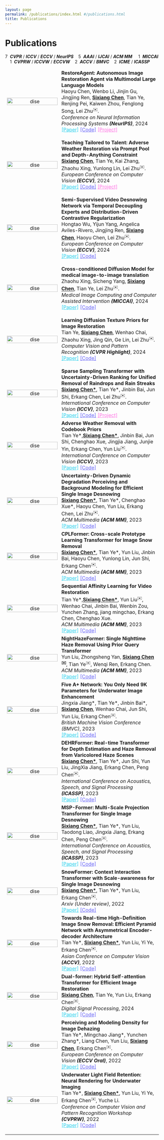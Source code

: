 ```yaml
---
layout: page
permalink: /publications/index.html #/publications.html
title: Publications
---
```


<style>
  /* 自定义链接样式 */
  .custom-link—project {
    color: rgb(255,115,227);
  }
</style>

<style>
  /* 自定义链接样式 */
  .custom-link—code {
    color: rgb(103, 100, 248);
  }
</style>

<style>
  /* 自定义链接样式 */
  .custom-link—paper {
    color: rgb(39, 207, 236);
  }
</style>


# Publications

7&nbsp; ***CVPR*** / ***ICCV*** / ***ECCV*** /  ***NeurIPS*** &nbsp;&nbsp;&nbsp;5&nbsp; ***AAAI*** / ***IJCAI*** / ***ACM MM*** &nbsp;&nbsp;&nbsp; 1&nbsp; ***MICCAI*** &nbsp;&nbsp;&nbsp; 1&nbsp; ***CVPRW*** / ***ICCVW*** / ***ECCVW*** &nbsp;&nbsp;&nbsp;2&nbsp; ***ACCV*** / ***BMVC*** &nbsp;&nbsp;&nbsp;2&nbsp; ***ICME*** / ***ICASSP*** &nbsp;&nbsp;&nbsp;

<!-- =================================================================================== -->
<table style="width:100%;border:0px;border-spacing:0px;border-collapse:separate;margin-right:auto;margin-left:auto;">
  <tbody>
    <tr>
      <td style="margin:5px;padding:5px;width:35%;max-width:90%" align="center" class="image-wrapper">
        <img style="margin:1px;padding-right:20px;width:100%;max-width:100%" src="https://ephemeral182.github.io/images/nips2024/overview.png" alt="dise"> 
      </td>
      <td width="75%" valign="center" class="text-wrapper"> 
          <papertitle>
            <strong>
              RestoreAgent: Autonomous Image Restoration Agent via Multimodal Large Language Models
            </strong>
          </papertitle>
          <br>
          Haoyu Chen, Wenbo Li, Jinjin Gu, Jingjing Ren, <strong><u>Sixiang Chen</u></strong>, Tian Ye, Renjing Pei, Kaiwen Zhou, Fenglong Song, Lei Zhu<sup>✉️</sup>.
          <br>  
          <em>Conference on Neural Information Processing Systems <strong>(NeurIPS)</strong></em>, 2024
          <br>
          <a href="https://arxiv.org/abs/2407.18035" class="custom-link—paper">[Paper]</a>
          <a href="Ephemeral182.github.io" class="custom-link—code">[Code]</a>
          <a href="https://haoyuchen.com/RestoreAgent" class="custom-link—project">[Project]</a>
      </td>
    </tr>

<table style="width:100%;border:0px;border-spacing:0px;border-collapse:separate;margin-right:auto;margin-left:auto;">
  <tbody>
    <tr>
      <td style="margin:5px;padding:5px;width:35%;max-width:90%" align="center" class="image-wrapper">
        <img style="margin:1px;padding-right:20px;width:100%;max-width:100%" src="https://ephemeral182.github.io/images/eccv_24/eccv_adverse.png" alt="dise"> 
      </td>
      <td width="75%" valign="center" class="text-wrapper"> 
          <papertitle>
            <strong>
              Teaching Tailored to Talent: Adverse Weather Restoration via Prompt Pool and Depth-Anything Constraint
            </strong>
          </papertitle>
          <br>
          <strong><u>Sixiang Chen</u></strong>, Tian Ye, Kai Zhang, Zhaohu Xing, Yunlong Lin, Lei Zhu<sup>✉️</sup>.
          <br>  
          <em>European Conference on Computer Vision <strong>(ECCV)</strong></em>, 2024
          <br>
          <a href="https://arxiv.org/abs/2409.15739" class="custom-link—paper">[Paper]</a>
          <a href="https://github.com/Ephemeral182/ECCV24_T3-DiffWeather" class="custom-link—code">[Code]</a>
          <a href="https://ephemeral182.github.io/T3-DiffWeather/" class="custom-link—project">[Project]</a>
      </td>
    </tr>

<table style="width:100%;border:0px;border-spacing:0px;border-collapse:separate;margin-right:auto;margin-left:auto;">
  <tbody>
    <tr>
      <td style="margin:5px;padding:5px;width:35%;max-width:90%" align="center" class="image-wrapper">
        <img style="margin:1px;padding-right:20px;width:100%;max-width:100%" src="https://ephemeral182.github.io/images/eccv_snow.png" alt="dise"> 
      </td>
      <td width="75%" valign="center" class="text-wrapper"> 
          <papertitle>
            <strong>
              Semi-Supervised Video Desnowing Network via Temporal Decoupling Experts and Distribution-Driven Contrastive Regularization
            </strong>
          </papertitle>
          <br>
          Hongtao Wu, Yijun Yang, Angelica Aviles-Rivero, Jingjing Ren, <strong><u>Sixiang Chen</u></strong>, Haoyu Chen, Lei Zhu<sup>✉️</sup>.
          <br>  
          <em>European Conference on Computer Vision <strong>(ECCV)</strong></em>, 2024
          <br>
          <a href="https://www.ecva.net/papers/eccv_2024/papers_ECCV/papers/01500.pdf" class="custom-link—paper">[Paper]</a>
          <a href="https://github.com/TonyHongtaoWu/SemiVDN
          " class="custom-link—code">[Code]</a>
      </td>
    </tr>

<table style="width:100%;border:0px;border-spacing:0px;border-collapse:separate;margin-right:auto;margin-left:auto;">
  <tbody>
    <tr>
      <td style="margin:5px;padding:5px;width:35%;max-width:90%" align="center" class="image-wrapper">
        <img style="margin:1px;padding-right:20px;width:100%;max-width:100%" src="https://ephemeral182.github.io/images/miccai24.png" alt="dise"> 
      </td>
      <td width="75%" valign="center" class="text-wrapper"> 
          <papertitle>
            <strong>
              Cross-conditioned Diffusion Model for medical image-to-image translation
            </strong>
          </papertitle>
          <br>
          Zhaohu Xing, Sicheng Yang, <strong><u>Sixiang Chen</u></strong>, Tian Ye, Lei Zhu<sup>✉️</sup>.
          <br>  
          <em>Medical Image Computing and Computer Assisted Intervention <strong>(MICCAI)</strong></em>, 2024
          <br>
          <a href="https://link.springer.com/chapter/10.1007/978-3-031-72104-5_20" class="custom-link—paper">[Paper]</a>
          <a href="Ephemeral182.github.io" class="custom-link—code">[Code]</a>
      </td>
    </tr>

<table style="width:100%;border:0px;border-spacing:0px;border-collapse:separate;margin-right:auto;margin-left:auto;">
  <tbody>
    <tr>
      <td style="margin:5px;padding:5px;width:35%;max-width:90%" align="center" class="image-wrapper">
        <img style="margin:1px;padding-right:20px;width:100%;max-width:100%" src="https://ephemeral182.github.io/images/CVPR24.png" alt="dise"> 
      </td>
      <td width="75%" valign="center" class="text-wrapper"> 
          <papertitle>
            <strong>
              Learning Diffusion Texture Priors for Image Restoration
            </strong>
          </papertitle>
          <br>
          Tian Ye, <strong><u>Sixiang Chen</u></strong>, Wenhao Chai, Zhaohu Xing, Jing Qin, Ge Lin, Lei Zhu<sup>✉️</sup>.
          <br>  
          <em>Computer Vision and Pattern Recognition <strong>(CVPR Highlight)</strong></em>, 2024
          <br>
          <a href="https://openaccess.thecvf.com/content/CVPR2024/html/Ye_Learning_Diffusion_Texture_Priors_for_Image_Restoration_CVPR_2024_paper.html" class="custom-link—paper">[Paper]</a>
          <a href="Ephemeral182.github.io" class="custom-link—code">[Code]</a>
      </td>
    </tr>

<table style="width:100%;border:0px;border-spacing:0px;border-collapse:separate;margin-right:auto;margin-left:auto;">
  <tbody>
    <tr>
      <td style="margin:5px;padding:5px;width:35%;max-width:90%" align="center" class="image-wrapper">
        <img style="margin:1px;padding-right:20px;width:100%;max-width:100%" src="https://ephemeral182.github.io/images/udrs2former.png" alt="dise"> 
      </td>
      <td width="75%" valign="center" class="text-wrapper"> 
          <papertitle>
            <strong>
              Sparse Sampling Transformer with Uncertainty-Driven Ranking for Unified Removal of Raindrops and Rain Streaks
            </strong>
          </papertitle>
          <br>
          <strong><u>Sixiang Chen*</u></strong>, Tian Ye*, Jinbin Bai, Jun Shi, Erkang Chen, Lei Zhu<sup>✉️</sup>.
          <br>  
          <em>International Conference on Computer Vision <strong>(ICCV)</strong></em>, 2023
          <br>
          <a href="https://arxiv.org/abs/2308.14153" class="custom-link—paper">[Paper]</a>
          <a href="https://github.com/Ephemeral182/UDR-S2Former_deraining" class="custom-link—code">[Code]</a>
          <a href="https://ephemeral182.github.io/UDR_S2Former_deraining/" class="custom-link—project">[Project]</a>
      </td>
    </tr>



 <tr>
        <td style="margin:5px;padding:5px;width:35%;max-width:40%" align="center" class="image-wrapper">
          <img style="margin:1px;padding-right:20px;width:100%;max-width:100%" src="https://ephemeral182.github.io/images/AWRCP_framework.jpg" alt="dise"> 
        </td>
      <td width="75%" valign="center" class="text-wrapper"> 
        <papertitle>
        <strong>
        Adverse Weather Removal with Codebook Priors
        </strong>
        </papertitle>
        <br>
        Tian Ye*,<strong><u>Sixiang Chen*</u></strong>, Jinbin Bai, Jun Shi, Chenghao Xue, Jingjia Jiang, Junjie Yin, Erkang Chen, Yun Liu<sup>✉️</sup>.
        <br>  
        <em>International Conference on Computer Vision <strong>(ICCV)</strong></em>, 2023
        <br>
        <a href="Ephemeral182.github.io" class="custom-link—paper">[Paper]</a>
        <a href="Ephemeral182.github.io" class="custom-link—code">[Code]</a>
      </td>
      </tr>

      

  <tr>
        <td style="margin:5px;padding:5px;width:35%;max-width:40%" align="center" class="image-wrapper">
        <img style="margin:1px;padding-right:20px;width:100%;max-width:100%" src="https://ephemeral182.github.io/images/Uncertainty_MM.png" alt="dise"> 
      </td>
      <td width="75%" valign="center" class="text-wrapper"> 
        <papertitle>
        <strong>
          Uncertainty-Driven Dynamic Degradation Perceiving and Background Modeling for Efficient Single Image Desnowing
        </strong>
        </papertitle>
        <br>
        <strong><u>Sixiang Chen*</u></strong>, Tian Ye*, Chenghao Xue*, Haoyu Chen, Yun Liu, Erkang Chen, Lei Zhu<sup>✉️</sup>.
        <br>  
        <em>ACM Multimedia <strong>(ACM MM)</strong></em>, 2023
        <br>
        <a href="Ephemeral182.github.io" class="custom-link—paper">[Paper]</a>
        <a href="Ephemeral182.github.io" class="custom-link—code">[Code]</a>
      </td>
      </tr>



  <tr>
        <td style="margin:5px;padding:5px;width:35%;max-width:40%" align="center" class="image-wrapper">
        <img style="margin:1px;padding-right:20px;width:100%;max-width:100%" src="https://ephemeral182.github.io/images/cpl.png" alt="dise"> 
      </td>
      <td width="75%" valign="center" class="text-wrapper"> 
        <papertitle>
        <strong>
          CPLFormer: Cross-scale Prototype Learning Transformer for Image Snow Removal
        </strong>
        </papertitle>
        <br>
        <strong><u>Sixiang Chen*</u></strong>, Tian Ye*, Yun Liu, Jinbin Bai, Haoyu Chen, Yunlong Lin, Jun Shi, Erkang Chen<sup>✉️</sup>.
        <br>  
        <em>ACM Multimedia <strong>(ACM MM)</strong></em>, 2023
        <br>
        <a href="Ephemeral182.github.io" class="custom-link—paper">[Paper]</a>
       <a href="Ephemeral182.github.io" class="custom-link—code">[Code]</a>
      </td>
      </tr>



  <tr>
        <td style="margin:5px;padding:5px;width:35%;max-width:40%" align="center" class="image-wrapper">
        <img style="margin:1px;padding-right:20px;width:100%;max-width:100%" src="https://ephemeral182.github.io/images/video.png" alt="dise"> 
      </td>
      <td width="75%" valign="center" class="text-wrapper"> 
        <papertitle>
        <strong>
          Sequential Affinity Learning for Video Restoration
        </strong>
        </papertitle>
        <br>
        Tian Ye*,<strong><u>Sixiang Chen*</u></strong>, Yun Liu<sup>✉️</sup>, Wenhao Chai, Jinbin Bai, Wenbin Zou, Yunchen Zhang, jiang mingchao, Erkang Chen, Chenghao Xue.
        <br>  
        <em>ACM Multimedia <strong>(ACM MM)</strong></em>, 2023
        <br>
        <a href="Ephemeral182.github.io" class="custom-link—paper">[Paper]</a>
        <a href="Ephemeral182.github.io" class="custom-link—code">[Code]</a>
      </td>
      </tr>



  <tr>
        <td style="margin:5px;padding:5px;width:35%;max-width:40%" align="center" class="image-wrapper">
        <img style="margin:1px;padding-right:20px;width:100%;max-width:100%" src="https://ephemeral182.github.io/images/Nightformer.png" alt="dise"> 
      </td>
      <td width="75%" valign="center" class="text-wrapper"> 
        <papertitle>
        <strong>
          NightHazeFormer: Single Nighttime Haze Removal Using Prior Query Transformer
        </strong>
        </papertitle>
        <br>
        Yun Liu, Zhongsheng Yan, <strong><u>Sixiang Chen</u><sup>✉️</sup></strong>, Tian Ye<sup>✉️</sup>, Wenqi Ren, Erkang Chen.
        <br>  
        <em>ACM Multimedia <strong>(ACM MM)</strong></em>, 2023
        <br>
        <a href="http://export.arxiv.org/abs/2305.09533#:~:text=propose%20an%20end-to-end%20transformer-based%20framework%20for%20nighttime%20haze,we%20introduce%20two%20powerful%20priors%20into%20the%20transformer" class="custom-link—paper">[Paper]</a>
        <a href="Ephemeral182.github.io" class="custom-link—code">[Code]</a>
      </td>
      </tr>



  <tr>
        <td style="margin:5px;padding:5px;width:35%;max-width:40%" align="center" class="image-wrapper">
        <img style="margin:1px;padding-right:20px;width:100%;max-width:100%" src="https://ephemeral182.github.io/images/BMVC.png" alt="dise"> 
      </td>
      <td width="75%" valign="center" class="text-wrapper"> 
        <papertitle>
        <strong>
          Five A+ Network: You Only Need 9K Parameters for Underwater Image Enhancement
        </strong>
        </papertitle>
        <br>
        Jingxia Jiang*, Tian Ye*, Jinbin Bai*, <strong><u>Sixiang Chen</u></strong>, Wenhao Chai, Jun Shi, Yun Liu, Erkang Chen<sup>✉️</sup>.
        <br>  
        <em>British Machine Vision Conference (BMVC)</em>, 2023
        <br>
        <a href="https://arxiv.org/abs/2305.08824#:~:text=In%20this%20work%2C%20we%20propose%20the%20Five%20A,The%20FA%20Net%20employs%20a%20two-stage%20enhancement%20structure." class="custom-link—paper">[Paper]</a>
        <a href="https://github.com/Owen718/FiveAPlus-Network" class="custom-link—code">[Code]</a>
      </td>
      </tr>



  <tr>
        <td style="margin:5px;padding:5px;width:35%;max-width:40%" align="center" class="image-wrapper">
        <img style="margin:1px;padding-right:20px;width:100%;max-width:100%" src="https://ephemeral182.github.io/images/dehrformer_00.png" alt="dise"> 
      </td>
      <td width="75%" valign="center" class="text-wrapper"> 
        <papertitle>
        <strong>
          DEHRFormer: Real-time Transformer for Depth Estimation and Haze Removal from Varicolored Haze Scenes
        </strong>
        </papertitle>
        <br>
        <strong><u>Sixiang Chen*</u></strong>, Tian Ye*, Jun Shi, Yun Liu, JingXia Jiang, Erkang Chen, Peng Chen<sup>✉️</sup>.
        <br>  
        <em>International Conference on Acoustics, Speech, and Signal Processing <strong>(ICASSP)</strong></em>, 2023
        <br>
        <a href="https://ieeexplore.ieee.org/abstract/document/10096828" class="custom-link—paper">[Paper]</a>
        <a href="Ephemeral182.github.io" class="custom-link—code">[Code]</a>
      </td>
      </tr>



  <tr>
        <td style="margin:5px;padding:5px;width:35%;max-width:40%" align="center" class="image-wrapper">
        <img style="margin:1px;padding-right:20px;width:100%;max-width:100%" src="https://ephemeral182.github.io/images/MSP-Former_00.png" alt="dise"> 
      </td>
      <td width="75%" valign="center" class="text-wrapper"> 
        <papertitle>
        <strong>
          MSP-Former: Multi-Scale Projection Transformer for Single Image Desnowing
        </strong>
        </papertitle>
        <br>
        <strong><u>Sixiang Chen*</u></strong>, Tian Ye*, Yun Liu, Taodong Liao, Jingxia Jiang, Erkang Chen, Peng Chen<sup>✉️</sup>.
        <br>  
        <em>International Conference on Acoustics, Speech, and Signal Processing <strong>(ICASSP)</strong></em>, 2023
        <br>
        <a href="https://ieeexplore.ieee.org/abstract/document/10095605" class="custom-link—paper">[Paper]</a>
        <a href="Ephemeral182.github.io" class="custom-link—code">[Code]</a>
      </td>
      </tr>



  <tr>
        <td style="margin:5px;padding:5px;width:35%;max-width:40%" align="center" class="image-wrapper">
        <img style="margin:1px;padding-right:20px;width:100%;max-width:100%" src="https://ephemeral182.github.io/images/snowformer.png" alt="dise"> 
      </td>
      <td width="75%" valign="center" class="text-wrapper"> 
        <papertitle>
        <strong>
          SnowFormer: Context Interaction Transformer with Scale-awareness for Single Image Desnowing
        </strong>
        </papertitle>
        <br>
        <strong><u>Sixiang Chen*</u></strong>, Tian Ye*, Yun Liu, Erkang Chen<sup>✉️</sup>.
        <br>  
        <em>Arxiv (Under review)</em>, 2022
        <br>
        <a href="https://arxiv.org/abs/2208.09703#:~:text=SnowFormer%3A%20Context%20Interaction%20Transformer%20with%20Scale-awareness%20for%20Single,image%20desnowing%20is%20a%20challenging%20image%20restoration%20task." class="custom-link—paper">[Paper]</a>
        <a href="https://github.com/Ephemeral182/SnowFormer" class="custom-link—code">[Code]</a>
      </td>
      </tr>



  <tr>
        <td style="margin:5px;padding:5px;width:35%;max-width:40%" align="center" class="image-wrapper">
        <img style="margin:1px;padding-right:20px;width:100%;max-width:100%" src="https://ephemeral182.github.io/images/ACCV.png" alt="dise"> 
      </td>
      <td width="75%" valign="center" class="text-wrapper"> 
        <papertitle>
        <strong>
          Towards Real-time High-Definition Image Snow Removal: Efficient Pyramid Network with Asymmetrical Encoder-decoder Architecture
        </strong>
        </papertitle>
        <br>
        Tian Ye*, <strong><u>Sixiang Chen*</u></strong>, Yun Liu, Yi Ye, Erkang Chen<sup>✉️</sup>.
        <br>  
        <em>Asian Conference on Computer Vision <strong>(ACCV)</strong></em>, 2022
        <br>
        <a href="Ephemeral182.github.io" class="custom-link—paper">[Paper]</a>
        <a href="Ephemeral182.github.io" class="custom-link—code">[Code]</a>
      </td>
      </tr>



  <tr>
        <td style="margin:5px;padding:5px;width:35%;max-width:40%" align="center" class="image-wrapper">
        <img style="margin:1px;padding-right:20px;width:100%;max-width:100%" src="https://ephemeral182.github.io/images/dualformer.png" alt="dise"> 
      </td>
      <td width="75%" valign="center" class="text-wrapper"> 
        <papertitle>
        <strong>
          Dual-former: Hybrid Self-attention Transformer for
          Efficient Image Restoration
        </strong>
        </papertitle>
        <br>
        <strong><u>Sixiang Chen</u></strong>, Tian Ye, Yun Liu, Erkang Chen<sup>✉️</sup>.
        <br>  
        <em>Digital Signal Processing</em>, 2024
        <br>
        <a href="https://www.sciencedirect.com/science/article/pii/S1051200424001106" class="custom-link—paper">[Paper]</a>
        <a href="Ephemeral182.github.io" class="custom-link—code">[Code]</a>
      </td>
      </tr>



  <tr>
        <td style="margin:5px;padding:5px;width:35%;max-width:40%" align="center" class="image-wrapper">
        <img style="margin:1px;padding-right:20px;width:100%;max-width:100%" src="https://ephemeral182.github.io/images/ECCV.png" alt="dise"> 
      </td>
      <td width="75%" valign="center" class="text-wrapper"> 
        <papertitle>
        <strong>
          Perceiving and Modeling Density for Image Dehazing
        </strong>
        </papertitle>
        <br>
        Tian Ye*, Mingchao Jiang*, Yunchen Zhang*, Liang Chen, Yun Liu, <strong><u>Sixiang Chen</u></strong>, Erkang Chen<sup>✉️</sup>.
        <br>  
        <em>European Conference on Computer Vision <strong>(ECCV Oral)</strong></em>, 2022
        <br>
        <a href="https://link.springer.com/chapter/10.1007/978-3-031-19800-7_8" class="custom-link—paper">[Paper]</a>
        <a href="https://github.com/Owen718/ECCV22-Perceiving-and-Modeling-Density-for-Image-Dehazing" class="custom-link—code">[Code]</a>
      </td>
      </tr>


  <tr>
        <td style="margin:5px;padding:5px;width:35%;max-width:40%" align="center" class="image-wrapper">
        <img style="margin:1px;padding-right:20px;width:100%;max-width:100%" src="https://ephemeral182.github.io/images/CVPRW.png" alt="dise"> 
        </td>
      <td width="75%" valign="center" class="text-wrapper"> 
        <papertitle>
        <strong>
          Underwater Light Field Retention: Neural Rendering for Underwater Imaging
        </strong>
        </papertitle>
        <br>
        Tian Ye*, <strong><u>Sixiang Chen*</u></strong>, Yun Liu, Yi Ye, Erkang Chen<sup>✉️</sup>, Yuche Li.
        <br>  
        <em>Conference on Computer Vision and Pattern Recognition Workshop <strong>(CVPRW)</strong></em>, 2022
        <br>
        <a href="https://ieeexplore.ieee.org/document/9857150" class="custom-link—paper">[Paper]</a>
        <a href="https://github.com/Ephemeral182/UWNR" class="custom-link—code">[Code]</a>
      </td>
      </tr>
  </tbody>
</table>

<!-- =================================================================================== -->



---


